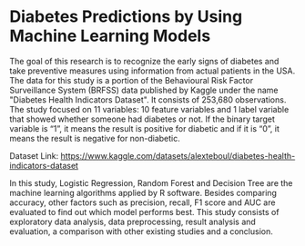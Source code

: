 # Diabetes Predictions by Using Machine Learning Models

The goal of this research is to recognize the early signs of diabetes and take preventive measures using information from actual patients in the USA. The data for this study is a portion of the Behavioural Risk Factor Surveillance System (BRFSS) data published by Kaggle under the name "Diabetes Health Indicators Dataset". It consists of 253,680 observations. The study focused on 11 variables: 10 feature variables and 1 label variable that showed whether someone had diabetes or not. If the binary target variable is “1”, it means the result is positive for diabetic and if it is “0”, it means the result is negative for non-diabetic.

Dataset Link: https://www.kaggle.com/datasets/alexteboul/diabetes-health-indicators-dataset

In this study, Logistic Regression, Random Forest and Decision Tree are the machine learning algorithms applied by R software. Besides comparing accuracy, other factors such as precision, recall, F1 score and AUC are evaluated to find out which model performs best. This study consists of exploratory data analysis, data preprocessing, result analysis and evaluation, a comparison with other existing studies and a conclusion. 
